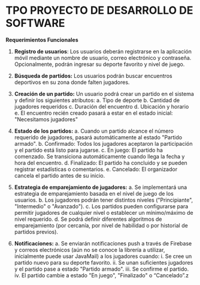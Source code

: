# TPO PROYECTO DE DESARROLLO DE SOFTWARE
**Requerimientos Funcionales** 
1. **Registro de usuarios**: Los usuarios deberán registrarse en la aplicación móvil mediante un nombre de usuario, correo electrónico y contraseña. Opcionalmente, podrán ingresar su deporte favorito y nivel de juego. 

2. **Búsqueda de partidos:** Los usuarios podrán buscar encuentros deportivos en su zona donde falten jugadores. 

3. **Creación de un partido:** Un usuario podrá crear un partido en el sistema y definir los siguientes atributos: 
		a. Tipo de deporte 
		b. Cantidad de jugadores requeridos 
		c. Duración del encuentro d. Ubicación y horario 
		e. El encuentro recién creado pasará a estar en el estado inicial: "Necesitamos jugadores" 
		
4. **Estado de los partidos:** 
		a. Cuando un partido alcance el número requerido de jugadores, pasará automáticamente al estado "Partido armado". 
		b. Confirmado: Todos los jugadores aceptaron la participación y el partido está listo para jugarse. 
		c. En juego: El partido ha comenzado. Se transiciona automáticamente cuando llega la fecha y hora del encuentro. 
		d. Finalizado: El partido ha concluido y se pueden registrar estadísticas o comentarios. 
		e. Cancelado: El organizador cancela el partido antes de su inicio.
		 
5. **Estrategia de emparejamiento de jugadores:** 
		a. Se implementará una estrategia de emparejamiento basada en el nivel de juego de los usuarios. 
		b. Los jugadores podrán tener distintos niveles ("Principiante", "Intermedio" o "Avanzado"). 
		c. Los partidos pueden configurarse para permitir jugadores de cualquier nivel o establecer un mínimo/máximo de nivel requerido.
		d. Se podrá definir diferentes algoritmos de emparejamiento (por cercanía, por nivel de habilidad o por historial de partidos previos).
		
6. **Notificaciones:** 
		 a. Se enviarán notificaciones push a través de Firebase y correos electrónicos (aún no se conoce la librería a utilizar, inicialmente puede usar JavaMail) a los jugadores cuando: 
			i.  Se cree un partido nuevo para su deporte favorito. 
			ii. Se unan suficientes jugadores y el partido pase a estado "Partido armado". 
			iii. Se confirme el partido. iv. El partido cambie a estado "En juego", "Finalizado" o “Cancelado”.z
	